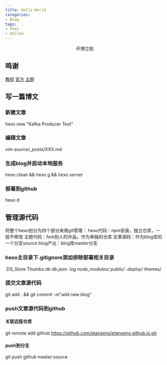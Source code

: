 ```yaml
---
title: Hello World
categories:
- Blog
tags:
- hexo
- mellow
---
```

<div align="center">
开博立贴
</div>

## 鸣谢
[教程](https://blog.csdn.net/sinat_37781304/article/details/82729029)
[官方](https://github.com/hexojs/hexo)
[主题](https://github.com/codefine/hexo-theme-mellow)

## 写一篇博文
### 新建文章
hexo new "Kafka Producer Test"
### 编辑文章
vim source/_posts/XXX.md
### 生成blog并启动本地服务
hexo clean && hexo g && hexo server
### 部署到github
hexo d
<!--more-->

## 管理源代码
将整个hexo划分为四个部分来用git管理：
hexo代码：npm安装，独立仓库，一般不修改
主题代码：fork别人的作品，作为单独的仓库
文章源码：作为blog库的一个分支source
blog产出：blog库master分支

### hexo主目录下.gitignore添加排除部署相关目录
.DS_Store
Thumbs.db
db.json
*.log
node_modules/
public/
.deploy*/
themes/

### 提交文章源代码
git add . && git commit -m"add new blog"

### push文章源代码到github
#### 关联远程仓库
git remote add github https://github.com/etansens/etansens.github.io.git
#### push到分支
git push github master:source